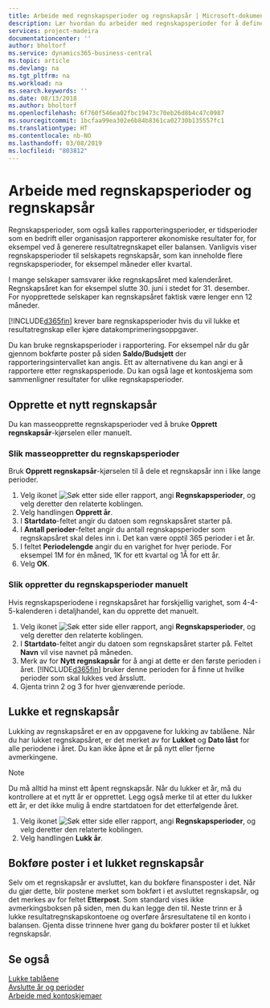 ```yaml
---
title: Arbeide med regnskapsperioder og regnskapsår | Microsoft-dokumentasjon
description: Lær hvordan du arbeider med regnskapsperioder for å definere når bedriften rapporterer økonomiske resultater.
services: project-madeira
documentationcenter: ''
author: bholtorf
ms.service: dynamics365-business-central
ms.topic: article
ms.devlang: na
ms.tgt_pltfrm: na
ms.workload: na
ms.search.keywords: ''
ms.date: 08/13/2018
ms.author: bholtorf
ms.openlocfilehash: 6f760f546ea02fbc19473c70eb26d8b4c47c0987
ms.sourcegitcommit: 1bcfaa99ea302e6b84b8361ca02730b135557fc1
ms.translationtype: HT
ms.contentlocale: nb-NO
ms.lasthandoff: 03/08/2019
ms.locfileid: "803812"
---
```

# <a name="working-with-accounting-periods-and-fiscal-years"></a>Arbeide med regnskapsperioder og regnskapsår
Regnskapsperioder, som også kalles rapporteringsperioder, er tidsperioder som en bedrift eller organisasjon rapporterer økonomiske resultater for, for eksempel ved å generere resultatregnskapet eller balansen. Vanligvis viser regnskapsperioder til selskapets regnskapsår, som kan inneholde flere regnskapsperioder, for eksempel måneder eller kvartal.

I mange selskaper samsvarer ikke regnskapsåret med kalenderåret. Regnskapsåret kan for eksempel slutte 30. juni i stedet for 31. desember. For nyopprettede selskaper kan regnskapsåret faktisk være lenger enn 12 måneder. 

[!INCLUDE[d365fin](includes/d365fin_md.md)] krever bare regnskapsperioder hvis du vil lukke et resultatregnskap eller kjøre datakomprimeringsoppgaver. 

Du kan bruke regnskapsperioder i rapportering. For eksempel når du går gjennom bokførte poster på siden **Saldo/Budsjett** der rapporteringsintervallet kan angis. Ett av alternativene du kan angi er å rapportere etter regnskapsperiode. Du kan også lage et kontoskjema som sammenligner resultater for ulike regnskapsperioder.

## <a name="creating-a-new-fiscal-year"></a>Opprette et nytt regnskapsår
Du kan masseopprette regnskapsperioder ved å bruke **Opprett regnskapsår**-kjørselen eller manuelt.

### <a name="how-to-create-accounting-periods-in-bulk"></a>Slik masseoppretter du regnskapsperioder
Bruk **Opprett regnskapsår**-kjørselen til å dele et regnskapsår inn i like lange perioder.  

1. Velg ikonet ![Søk etter side eller rapport](media/ui-search/search_small.png "Søk etter side eller rapport"), angi **Regnskapsperioder**, og velg deretter den relaterte koblingen.  
2. Velg handlingen **Opprett år**.  <!--What about the Scheduling option? Should we mention that? There's also the Report Output Type field...-->
3. I **Startdato**-feltet angir du datoen som regnskapsåret starter på.  
4. I **Antall perioder**-feltet angir du antall regnskapsperioder som regnskapsåret skal deles inn i. Det kan være opptil 365 perioder i et år.  
5. I feltet **Periodelengde** angir du en varighet for hver periode. For eksempel 1M for én måned, 1K for ett kvartal og 1Å for ett år.  
6. Velg **OK**.  

### <a name="how-to-create-accounting-periods-manually"></a>Slik oppretter du regnskapsperioder manuelt
Hvis regnskapsperiodene i regnskapsåret har forskjellig varighet, som 4-4-5-kalenderen i detaljhandel, kan du opprette det manuelt.  
  
1. Velg ikonet ![Søk etter side eller rapport](media/ui-search/search_small.png "Søk etter side eller rapport"), angi **Regnskapsperioder**, og velg deretter den relaterte koblingen.  
2. I **Startdato**-feltet angir du datoen som regnskapsåret starter på. Feltet **Navn** vil vise navnet på måneden.  
3. Merk av for **Nytt regnskapsår** for å angi at dette er den første perioden i året. [!INCLUDE[d365fin](includes/d365fin_md.md)] bruker denne perioden for å finne ut hvilke perioder som skal lukkes ved årsslutt.
4. Gjenta trinn 2 og 3 for hver gjenværende periode.  

## <a name="closing-a-fiscal-year"></a>Lukke et regnskapsår
Lukking av regnskapsåret er en av oppgavene for lukking av tablåene. Når du har lukket regnskapsåret, er det merket av for **Lukket** og **Dato låst** for alle periodene i året. Du kan ikke åpne et år på nytt eller fjerne avmerkingene.

> [!NOTE]  
>  Du må alltid ha minst ett åpent regnskapsår. Når du lukker et år, må du kontrollere at et nytt år er opprettet. Legg også merke til at etter du lukker ett år, er det ikke mulig å endre startdatoen for det etterfølgende året.

1. Velg ikonet ![Søk etter side eller rapport](media/ui-search/search_small.png "Søk etter side eller rapport"), angi **Regnskapsperioder**, og velg deretter den relaterte koblingen.  
2. Velg handlingen **Lukk år**.  

## <a name="posting-entries-to-a-closed-fiscal-year"></a>Bokføre poster i et lukket regnskapsår
Selv om et regnskapsår er avsluttet, kan du bokføre finansposter i det. Når du gjør dette, blir postene merket som bokført i et avsluttet regnskapsår, og det merkes av for feltet **Etterpost**. Som standard vises ikke avmerkingsboksen på siden, men du kan legge den til. Neste trinn er å lukke resultatregnskapskontoene og overføre årsresultatene til en konto i balansen. Gjenta disse trinnene hver gang du bokfører poster til et lukket regnskapsår.

## <a name="see-also"></a>Se også
[Lukke tablåene](year-close-books.md)  
[Avslutte år og perioder](year-close-years-periods.md)  
[Arbeide med kontoskjemaer](bi-how-work-account-schedule.md)  
  





